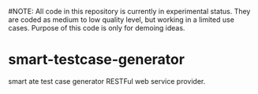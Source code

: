 #NOTE: All code in this repository is currently in experimental status. They are coded as medium to low quality level, but working in a limited use cases. Purpose of this code is only for demoing ideas.

# smart-testcase-generator
smart ate test case generator RESTFul web service provider.
